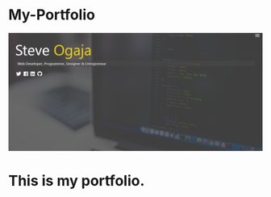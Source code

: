 # My-Portfolio

![My Portfolio](https://github.com/stogaja/My-Portfolio/blob/master/dist/img/Capaaature.PNG)

# This is my portfolio.
